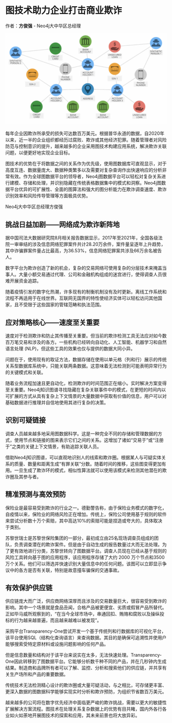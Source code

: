 # 图技术助力企业打击商业欺诈

作者：**方俊强** - Neo4j大中华区总经理

![img](graph-tech-beat-fraud/GraphConnections-1024x578.png)

每年企业因欺诈所承受的损失可达数百万美元。根据普华永道的数据，自2020年以来，近一半的企业组织都经历过腐败、欺诈或其他经济犯罪。随着管理者对风险防范与控制意识的提升，越来越多的企业采用图技术构建应用系统，解决欺诈关联问题，以便更好地实现企业目标。

图技术的优势在于将数据之间的关系作为优先级，使用图数据库可直观显示，对于高度互连、数据量庞大、数据种类繁多以及需要对复杂查询作出快速响应的分析非常有效。作为全球图数据平台的领导者，Neo4j图数据平台可以轻松对复杂关系进行建模、存储和处理，并识别隐藏在传统表格数据集中的模式和洞察。Neo4j图数据平台优异的可扩展性、全面的图算法和强大的图分析能力在欺诈调查速度、欺诈识别效率和风险传导管理等方面极具优势。



Neo4j大中华区总经理方俊强

## 挑战日益加剧——网络成为欺诈新阵地

据中国司法大数据研究院8月相关报告数据显示，2017年至2021年，全国各级法院一审审结的涉及信息网络犯罪案件共计28.20万余件，案件量呈逐年上升趋势，其中诈骗罪案件量占比最高，为36.53%，信息网络犯罪案共涉及66万余名被告人。

数字平台为欺诈创造了新的机会，复杂的交易网络可使用复杂的分层技术来掩盖当事人。大量小额交易通过代理、公司和金融机构组成的迷宫进行，使得调查人员很难开展资金追踪。

随着疫情引发的数字化热潮，许多现有的制衡机制没有及时更新。离线工作系统和流程不再适用于在线世界。互联网无国界的特性使经济实体可以轻松访问其他国家，且不受限于这些国家的管辖范畴和执法范围。

## 应对策略核心——速度至关重要

速度对于检测欺诈和防止其传播至关重要。但当前的欺诈检测工具无法应对如今数百万笔交易和涉及的各方。一些机构已经转向自动化、人工智能、机器学习和自然语言处理 (NLP)，但这些工具的效果也仅与提供的数据大同小异。

问题在于，使用现有的取证方法，数据存储在使用以单元格（列和行）展示的传统关系型数据库系统中，只能关联两条数据。这意味着无法检测到可能表明异常行为的关键模式和关联。

随着业务流程加速且更自动化，检测欺诈的时间范围正在缩小。实时解决方案变得至关重要。Neo4j知识图谱寻找隐藏在复杂关联事件中的模式，在更短的时间内以可扩展的方式从具有复杂上下文情景的大量数据中获取有价值的信息，用户可以对基础数据进行推理并自信地使用其进行复杂的决策。

## 识别可疑链接

调查人员越来越多地采用图数据科学。这是一种完全不同的存储和管理数据的方式，使用节点和链接的图来表示它们之间的关系。这增加了诸如“交易于”或“注册于”之类的关键上下文情景，有助追踪关联人员。

借助Neo4j知识图谱，可以直观地识别人的线索和欺诈圈。根据某人与可疑实体关系的质量、数量和距离生成“有罪关联”分数。随着时间的推移，这些图变得更加有用。一旦生成了欺诈环的模式，相似性算法就可以使用该模式来检测其他潜在的欺诈圈及其参与者。

## 精准预测与高效预防

保险业是最容易受到欺诈的行业之一。德勤警告称，由于保险业务模式的数字化，自疫情以来，保险业的网络风险正在增加。传统上，保险公司使用基于规则的软件来尝试分析数十万个索赔，其中高达10%的索赔可能是捏造或夸大的，具体取决于类别。

苏黎世瑞士是苏黎世保险集团的一部分，最初成立由25名现场调查员组成的团队，负责调查潜在的欺诈案件。但是由于自动生成的报告数量过大而无法处理。为了更有效地进行分类，苏黎世转向了图数据平台。调查人员现在已经从基于规则的风险工具转向基于图的应用程序，该应用程序存储了大约 2000 万个节点和3500万个关系。他们可以筛选并快速识别大量信息中的任何问题。该图可以立即显示争议中的各方是否有关联，特别是故意撞车骗保的交通事故。

## 有效保护供应链

供应链庞大而广泛，供应商网络深厚而且涉及的交易数量巨大，很容易受到欺诈的影响。其中一个场景就是食品丑闻，合格产品被更便宜、劣质或假冒产品所替代。正如毕马威所观察到的，“在当今全球市场中，串通回扣、贿赂和腐败以及操纵投标的行为越来越普遍，而且越来越难以被发现”。

采购平台Transparency-One尝试开发一个基于传统列和行数据库的可视化平台，该平台使用SQL（结构化查询语言）来查询数据。其目的是确保可追溯性并使用户能够搜索受特定原材料或设施问题影响的任何产品。

但是信息数量和结构对于该平台来说实在太多，无法快速处理。Transparency-One因此转移到了图数据平台。它能够分析数千种不同的产品，并在几秒钟内生成结果。制造商和品牌所有者可以了解、监控、分析和搜索他们的供应链，并共享有关生产场所和产品的重要数据。

传统技术无法检测精心设计的欺诈圈或大量可疑活动，与之相比，可存储更丰富、更深入数据的图数据科学能够实现实时分析和欺诈预防，为组织节省数百万美元。

越来越多的公司将在数字优先经济中面临更严峻的欺诈挑战，需要以更大的敏捷性扩展解决方案流程。图技术在处理关系复杂数据上的优势有目共睹，国内外各行各业如火如荼地开展图技术的探索和应用，其未来前景也将大放异彩。